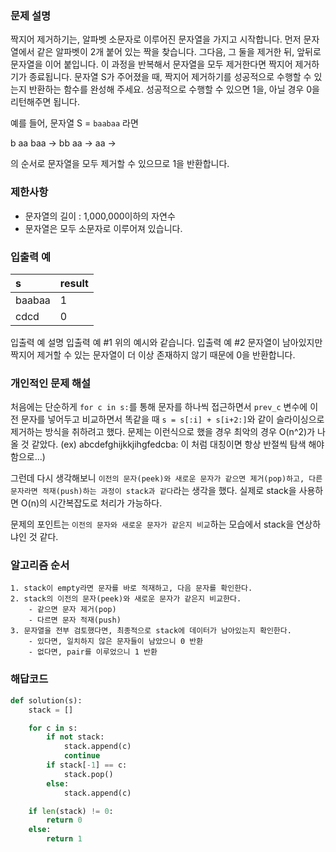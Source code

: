 ### 문제 설명
짝지어 제거하기는, 알파벳 소문자로 이루어진 문자열을 가지고 시작합니다. 먼저 문자열에서 같은 알파벳이 2개 붙어 있는 짝을 찾습니다. 그다음, 그 둘을 제거한 뒤, 앞뒤로 문자열을 이어 붙입니다. 이 과정을 반복해서 문자열을 모두 제거한다면 짝지어 제거하기가 종료됩니다. 문자열 S가 주어졌을 때, 짝지어 제거하기를 성공적으로 수행할 수 있는지 반환하는 함수를 완성해 주세요. 성공적으로 수행할 수 있으면 1을, 아닐 경우 0을 리턴해주면 됩니다.

예를 들어, 문자열 S = `baabaa` 라면

b aa baa → bb aa → aa →

의 순서로 문자열을 모두 제거할 수 있으므로 1을 반환합니다.

### 제한사항
- 문자열의 길이 : 1,000,000이하의 자연수
- 문자열은 모두 소문자로 이루어져 있습니다.

### 입출력 예
|s|result|
|:---|:---|
|baabaa|1|
|cdcd|0|

입출력 예 설명
입출력 예 #1
위의 예시와 같습니다.
입출력 예 #2
문자열이 남아있지만 짝지어 제거할 수 있는 문자열이 더 이상 존재하지 않기 때문에 0을 반환합니다.

### 개인적인 문제 해설
처음에는 단순하게 `for c in s:`를 통해 문자를 하나씩 접근하면서 `prev_c` 변수에 이전 문자를 넣어두고 비교하면서 똑같을 때 `s = s[:i] + s[i+2:]`와 같이 슬라이싱으로 제거하는 방식을 취하려고 했다.
문제는 이런식으로 했을 경우 최악의 경우 O(n^2)가 나올 것 같았다. (ex) abcdefghijkkjihgfedcba: 이 처럼 대칭이면 항상 반절씩 탐색 해야함으로...)

그런데 다시 생각해보니 `이전의 문자(peek)와 새로운 문자가 같으면 제거(pop)하고, 다른 문자라면 적재(push)하는 과정이 stack과 같다`라는 생각을 했다.
실제로 stack을 사용하면 O(n)의 시간복잡도로 처리가 가능하다.

문제의 포인트는 `이전의 문자와 새로운 문자가 같은지 비교`하는 모습에서 stack을 연상하냐인 것 같다.

### 알고리즘 순서
```
1. stack이 empty라면 문자를 바로 적재하고, 다음 문자를 확인한다.
2. stack의 이전의 문자(peek)와 새로운 문자가 같은지 비교한다.
    - 같으면 문자 제거(pop)
    - 다르면 문자 적재(push)
3. 문자열을 전부 검토했다면, 최종적으로 stack에 데이터가 남아있는지 확인한다.
    - 있다면, 일치하지 않은 문자들이 남았으니 0 반환
    - 없다면, pair를 이루었으니 1 반환
```


### 해답코드
```python
def solution(s):
    stack = []

    for c in s:
        if not stack:
            stack.append(c)
            continue
        if stack[-1] == c:
            stack.pop()
        else:
            stack.append(c)

    if len(stack) != 0:
        return 0
    else:
        return 1
```
